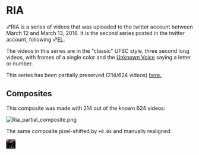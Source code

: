 # RIA

♐RIA is a series of videos that was uploaded to the twitter account
between March 12 and March 13, 2016. It is the second series posted in
the twitter account, following ♐[EL](EL "wikilink").

The videos in this series are in the "classic" UFSC style, three second
long videos, with frames of a single color and the [Unknown Voice](Unknown_Voice "wikilink") saying a letter or number.

This series has been partially preserved (214/624 videos)
[here.](https://mega.nz/#!lnh0jQ6A!L22kcSuCJDYV4vuL0btcdjsNP7BHdCcibLUgNwxYAv4)

## Composites

This composite was made with 214 out of the known 624 videos:

![Ria\_partial\_composite.png](Ria_partial_composite.png)

The same composite pixel-shifted by `+0.04` and manually realigned:

![RIA_shift.png](RIA_shift.png)
